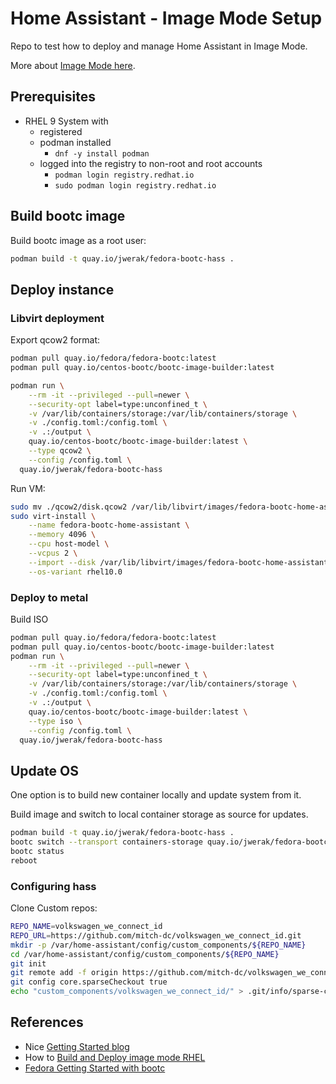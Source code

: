 # Home Assistant - Image Mode Setup

Repo to test how to deploy and manage Home Assistant in Image Mode.

More about [Image Mode here](https://developers.redhat.com/products/rhel-image-mode/overview).

## Prerequisites

- RHEL 9 System with
  - registered
  - podman installed
    - `dnf -y install podman`
  - logged into the registry to non-root and root accounts
    - `podman login registry.redhat.io`
    - `sudo podman login registry.redhat.io`

## Build bootc image

Build bootc image as a root user:

```bash
podman build -t quay.io/jwerak/fedora-bootc-hass .
```

## Deploy instance

### Libvirt deployment

Export qcow2 format:

```bash
podman pull quay.io/fedora/fedora-bootc:latest
podman pull quay.io/centos-bootc/bootc-image-builder:latest

podman run \
    --rm -it --privileged --pull=newer \
    --security-opt label=type:unconfined_t \
    -v /var/lib/containers/storage:/var/lib/containers/storage \
    -v ./config.toml:/config.toml \
    -v .:/output \
    quay.io/centos-bootc/bootc-image-builder:latest \
    --type qcow2 \
    --config /config.toml \
  quay.io/jwerak/fedora-bootc-hass
```

Run VM:

```bash
sudo mv ./qcow2/disk.qcow2 /var/lib/libvirt/images/fedora-bootc-home-assistant.qcow2
sudo virt-install \
    --name fedora-bootc-home-assistant \
    --memory 4096 \
    --cpu host-model \
    --vcpus 2 \
    --import --disk /var/lib/libvirt/images/fedora-bootc-home-assistant.qcow2 \
    --os-variant rhel10.0
```

### Deploy to metal

Build ISO

```bash
podman pull quay.io/fedora/fedora-bootc:latest
podman pull quay.io/centos-bootc/bootc-image-builder:latest
podman run \
    --rm -it --privileged --pull=newer \
    --security-opt label=type:unconfined_t \
    -v /var/lib/containers/storage:/var/lib/containers/storage \
    -v ./config.toml:/config.toml \
    -v .:/output \
    quay.io/centos-bootc/bootc-image-builder:latest \
    --type iso \
    --config /config.toml \
  quay.io/jwerak/fedora-bootc-hass
```

## Update OS

One option is to build new container locally and update system from it.

Build image and switch to local container storage as source for updates.

```bash
podman build -t quay.io/jwerak/fedora-bootc-hass .
bootc switch --transport containers-storage quay.io/jwerak/fedora-bootc-hass
bootc status
reboot
```

### Configuring hass

Clone Custom repos:

```bash
REPO_NAME=volkswagen_we_connect_id
REPO_URL=https://github.com/mitch-dc/volkswagen_we_connect_id.git
mkdir -p /var/home-assistant/config/custom_components/${REPO_NAME}
cd /var/home-assistant/config/custom_components/${REPO_NAME}
git init
git remote add -f origin https://github.com/mitch-dc/volkswagen_we_connect_id.git
git config core.sparseCheckout true
echo "custom_components/volkswagen_we_connect_id/" > .git/info/sparse-checkout

```

## References

- Nice [Getting Started blog](https://www.redhat.com/en/blog/image-mode-red-hat-enterprise-linux-quick-start-guide)
- How to [Build and Deploy image mode RHEL](https://developers.redhat.com/articles/2025/03/12/how-build-deploy-and-manage-image-mode-rhel#image_mode_for_rhel)
- [Fedora Getting Started with bootc](https://docs.fedoraproject.org/en-US/bootc/getting-started/)